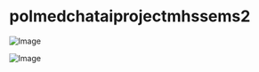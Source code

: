# polmedchataiprojectmhssems2
![Image](https://github.com/user-attachments/assets/550930bd-ed19-42b1-bc27-da17bba2afdc)

![Image](https://github.com/user-attachments/assets/de877b2b-1c34-4c9c-ac55-c68655bd8640)
